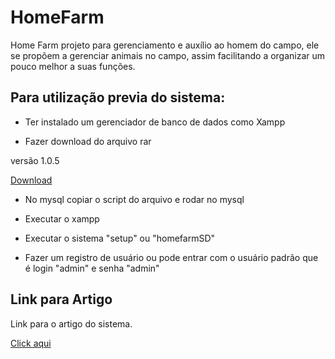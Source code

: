# HomeFarm
Home Farm projeto para gerenciamento e auxílio ao homem do campo, ele se propõem a gerenciar animais no campo, assim facilitando a organizar um pouco melhor a suas funções.

## Para utilização previa do sistema:

* Ter instalado um gerenciador de banco de dados como Xampp

* Fazer download do arquivo rar

 versão 1.0.5
 
 [Download](https://drive.google.com/file/d/1zGT7jV-tZI4A0ErlOWuu5oTakEWqvqaN/view?usp=sharing)
 
 * No mysql copiar o script do arquivo e rodar no mysql
 
 * Executar o xampp
 
 * Executar o sistema "setup" ou "homefarmSD"
 
 * Fazer um registro de usuário ou pode entrar com o usuário padrão que é login "admin" e senha "admin" 
 
 ## Link para Artigo
 
 Link para o artigo do sistema.
 
 [Click aqui](https://www.overleaf.com/read/xvqdsdyrhcwf) 
